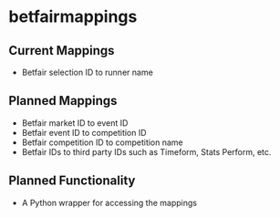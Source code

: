# betfairmappings

## Current Mappings

* Betfair selection ID to runner name

## Planned Mappings

* Betfair market ID to event ID
* Betfair event ID to competition ID
* Betfair competition ID to competition name
* Betfair IDs to third party IDs such as Timeform, Stats Perform, etc.

## Planned Functionality

* A Python wrapper for accessing the mappings
